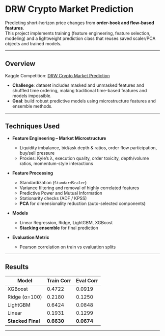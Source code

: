 # DRW Crypto Market Prediction

Predicting short-horizon price changes from **order-book and flow-based features**.  
This project implements training (feature engineering, feature selection, modeling) and a lightweight prediction class that reuses saved scaler/PCA objects and trained models.

---

## Overview

Kaggle Competition: [DRW Crypto Market Prediction](https://www.kaggle.com/competitions/drw-crypto-market-prediction/overview)

- **Challenge**: dataset includes masked and unmasked features and shuffled time ordering, making traditional time-based features and models impossible.
- **Goal**: build robust predictive models using microstructure features and ensemble methods.

---

## Techniques Used

- **Feature Engineering – Market Microstructure**

  - Liquidity imbalance, bid/ask depth & ratios, order flow participation, buy/sell pressure
  - Proxies: Kyle’s λ, execution quality, order toxicity, depth/volume ratios, momentum-style interactions

- **Feature Processing**

  - Standardization (`StandardScaler`)
  - Variance filtering and removal of highly correlated features
  - Predictive Power and Mutual Information
  - Stationarity checks (ADF / KPSS)
  - **PCA** for dimensionality reduction (auto-selected components)

- **Models**

  - Linear Regression, Ridge, LightGBM, XGBoost
  - **Stacking ensemble** for final prediction

- **Evaluation Metric**
  - Pearson correlation on train vs evaluation splits

---

## Results

| Model             | Train Corr | Eval Corr  |
| ----------------- | ---------- | ---------- |
| XGBoost           | 0.4722     | 0.0919     |
| Ridge (α=100)     | 0.2180     | 0.1250     |
| LightGBM          | 0.6424     | 0.0848     |
| Linear            | 0.1931     | 0.1299     |
| **Stacked Final** | **0.6630** | **0.0674** |

---
